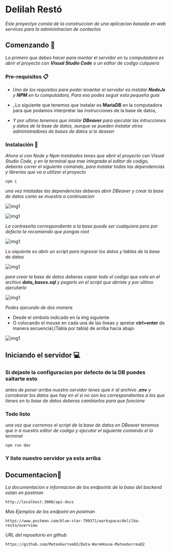 # Delilah Restó

_Este proyectyo consta de la construccion de una aplicacion basada en web services para la administracion de contactos_

## Comenzando 🚀

_Lo primero que debes hacer para montar el servidor en tu computadora es abrir el proyecto con **Visual Studio Code** o un editor de codigo culquiera_

### Pre-requisitos 📋

* _Uno de los requisitos para poder levantar el servidor es instalar **NodeJs** y **NPM** en tu computadora, Para eso podes seguir esta pequeña guia_

* _Lo siguiente que tenemos que instalar es **MariaDB** en la computadora para que podamos interpretar las instrucciones de la base de datos,

* _Y por ultimo tenemos que intalar **DBeaver** para ejecutar las intrucciones y datos de la bsae de datos, aunque se pueden instalar otros administradores de bases de datos si lo desean_

### Instalación 🔧

_Ahora si con Node y Npm instalados tenes que abrir el proyecto con Visual Studio Code, y en la terminal que trae integrada el editor de codigo, deberas correr el siguiente comando, para instalar todas las dependencias y librerias que va a utilizar el proyecto_
```
npm i
```

_una vez intaladas las dependencias deberas abrir DBeaver y crear la base de datos como se muestra a continuacion_

<p>
  <img src="./img-readme/dbeaver1.png" title="img1">
</p>
<p>
  <img src="./img-readme/dbeaver2.png" title="img1">
</p>

_La contraseña correspondiente a la base puede ser cualquiera pero por defecto te recomiendo que pongas root_

<p>
  <img src="./img-readme/dbeaver3.png" title="img1">
</p>

_Lo siquiente es abrir un script para ingresar los datos y tablas de la base de datos_

<p>
  <img src="./img-readme/dbeaver4.png" title="img1">
</p>

_para crear la base de datos deberas copiar todo el codigo que esta en el archivo **data_bases.sql** y pegarlo en el script que abriste y por ultimo ejecutarlo_

<p>
  <img src="./img-readme/dbeaver5.png" title="img1">
</p>

_Podes ejecuralo de dos manera_

* Desde el simbolo indicado en la img siguiente
* O colocando el mouse en cada una de las lineas y apretar **ctrl+enter** de manera secuencial,(Tabla por tabla) de arriba hacia abajo

<p>
  <img src="./img-readme/dbeaver6.png" title="img1">
</p>

## Iniciando el servidor 💻

### Si dejaste la configuracion por defecto de la DB puedes saltarte esto

_antes de poner arriba nuestro servidor tenes quie ir al archivo **.env** y corroborar los datos que hay en el si no son los correspondientes a los que tienes en tu base de datos deberas cambiarlos para que funcione_

### Todo listo

_una vez que corremos el script de la base de datos en DBeaver tenemos que ir a nuestro editor de codigo y ejecutar el siguiente comando el la terminal_
```
npm run dev
```
### Y listo nuestro servidor ya esta arriba

## Documentacion📖
_La documentacion e informacion de los endpoints de la base del backend estan en postman_
```
http://localhost:3000/api-docs
```
_Mas Ejemplos de los endpoint en postman_
```
https://www.postman.com/blue-star-799371/workspace/delilha-resto/overview
```
_URL del repositorio en github_
```
https://github.com/MateoGurrea02/Data-WareHouse-MateoGurrea02
```
